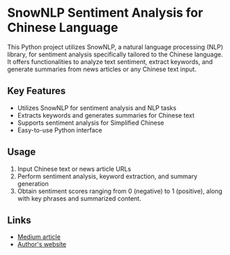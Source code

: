 # SnowNLP Sentiment Analysis for Chinese Language

This Python project utilizes SnowNLP, a natural language processing (NLP) library, for sentiment analysis specifically tailored to the Chinese language. It offers functionalities to analyze text sentiment, extract keywords, and generate summaries from news articles or any Chinese text input. 

## Key Features

- Utilizes SnowNLP for sentiment analysis and NLP tasks
- Extracts keywords and generates summaries for Chinese text
- Supports sentiment analysis for Simplified Chinese
- Easy-to-use Python interface

## Usage

1. Input Chinese text or news article URLs
2. Perform sentiment analysis, keyword extraction, and summary generation
3. Obtain sentiment scores ranging from 0 (negative) to 1 (positive), along with key phrases and summarized content.

## Links

- [Medium article](https://medium.com/analytics-vidhya/python-snownlp-sentiment-analysis-for-the-chinese-language-8d9cafd0447d)
- [Author's website](https://www.lastrescarlos.com/)
